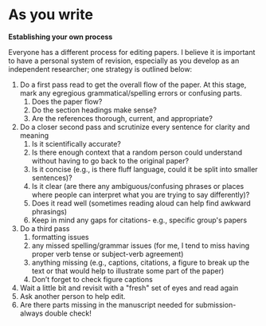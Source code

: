 # As you write

**Establishing your own process**

Everyone has a different process for editing papers. I believe it is important to have a personal system of revision, especially as you develop as an independent researcher; one strategy is outlined below:

1. Do a first pass read to get the overall flow of the paper. At this stage, mark any egregious grammatical/spelling errors or confusing parts.
   1. Does the paper flow?
   2. Do the section headings make sense?
   3. Are the references thorough, current, and appropriate?
2. Do a closer second pass and scrutinize every sentence for clarity and meaning
   1. Is it scientifically accurate?
   2. Is there enough context that a random person could understand without having to go back to the original paper?
   3. Is it concise (e.g., is there fluff language, could it be split into smaller sentences)?
   4. Is it clear (are there any ambiguous/confusing phrases or places where people can interpret what you are trying to say differently)?
   5. Does it read well (sometimes reading aloud can help find awkward phrasings)
   6. Keep in mind any gaps for citations- e.g., specific group's papers
3. Do a third pass
   1. formatting issues
   2. any missed spelling/grammar issues (for me, I tend to miss having proper verb tense or subject-verb agreement)
   3. anything missing (e.g., captions, citations, a figure to break up the text or that would help to illustrate some part of the paper)
   4. Don’t forget to check figure captions
4. Wait a little bit and revisit with a "fresh" set of eyes and read again
5. Ask another person to help edit.
6. Are there parts missing in the manuscript needed for submission- always double check!
